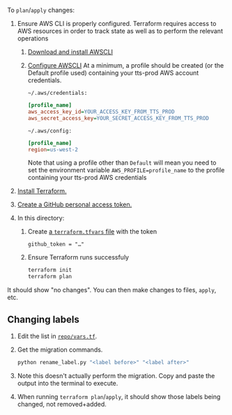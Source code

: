 To `plan`/`apply` changes:

1. Ensure AWS CLI is properly configured. Terraform requires access to AWS resources in order to track state as well as to perform the relevant operations

   1. [Download and install AWSCLI](https://aws.amazon.com/cli/)
   1. [Configure AWSCLI](https://docs.aws.amazon.com/cli/latest/userguide/cli-configure-files.html)
      At a minimum, a profile should be created (or the Default profile used) containing your tts-prod AWS account credentials.

      `~/.aws/credentials:`

      ```ini
      [profile_name]
      aws_access_key_id=YOUR_ACCESS_KEY_FROM_TTS_PROD
      aws_secret_access_key=YOUR_SECRET_ACCESS_KEY_FROM_TTS_PROD
      ```

      `~/.aws/config:`

      ```ini
      [profile_name]
      region=us-west-2
      ```

      Note that using a profile other than `Default` will mean you need to set the environment variable `AWS_PROFILE=profile_name` to the profile containing your tts-prod AWS credentials

1. [Install Terraform.](https://learn.hashicorp.com/tutorials/terraform/install-cli)
1. [Create a GitHub personal access token.](https://github.com/settings/tokens)
1. In this directory:

   1. Create [a `terraform.tfvars` file](https://www.terraform.io/docs/configuration/variables.html#variable-definitions-tfvars-files) with the token

      ```hcl
      github_token = "…"
      ```

   1. Ensure Terraform runs successfuly

      ```sh
      terraform init
      terraform plan
      ```

It should show "no changes". You can then make changes to files, `apply`, etc.

## Changing labels

1. Edit the list in [`repo/vars.tf`](repo/vars.tf).
1. Get the migration commands.

   ```sh
   python rename_label.py "<label before>" "<label after>"
   ```

1. Note this doesn't actually perform the migration. Copy and paste the output into the terminal to execute.
1. When running `terraform plan`/`apply`, it should show those labels being changed, not removed+added.
